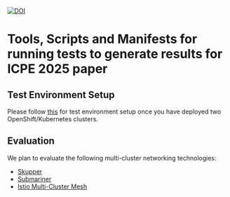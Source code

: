 [![DOI](https://zenodo.org/badge/857271564.svg)](https://doi.org/10.5281/zenodo.14714676)

# Tools, Scripts and Manifests for running tests to generate results for ICPE 2025 paper

## Test Environment Setup

Please follow [this](docs/creating-resources.md) for test environment setup once you have deployed two OpenShift/Kubernetes clusters.

## Evaluation

We plan to evaluate the following multi-cluster networking technologies:

* [Skupper](docs/skupper.md)
* [Submariner](docs/submariner.md)
* [Istio Multi-Cluster Mesh](docs/istio-multicluster.md)
